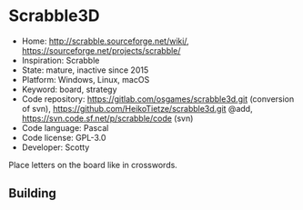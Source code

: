 # Scrabble3D

- Home: http://scrabble.sourceforge.net/wiki/, https://sourceforge.net/projects/scrabble/
- Inspiration: Scrabble
- State: mature, inactive since 2015
- Platform: Windows, Linux, macOS
- Keyword: board, strategy
- Code repository: https://gitlab.com/osgames/scrabble3d.git (conversion of svn), https://github.com/HeikoTietze/scrabble3d.git @add, https://svn.code.sf.net/p/scrabble/code (svn)
- Code language: Pascal
- Code license: GPL-3.0
- Developer: Scotty

Place letters on the board like in crosswords.

## Building
